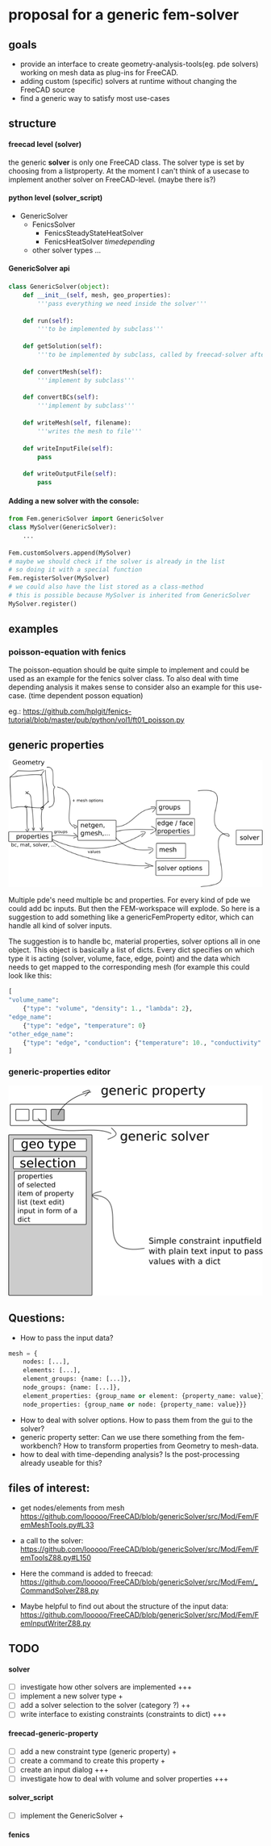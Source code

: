 # proposal for a generic fem-solver

## goals

- provide an interface to create geometry-analysis-tools(eg. pde solvers) working on mesh data as plug-ins for FreeCAD.
- adding custom (specific) solvers at runtime without changing the FreeCAD source
- find a generic way to satisfy most use-cases

## structure

#### freecad level (__solver__)
the generic __solver__ is only one FreeCAD class. The solver type is set by choosing from a listproperty. At the moment I can't think of a usecase to implement another solver on FreeCAD-level. (maybe there is?)

#### python level (__solver_script__)
- GenericSolver
  - FenicsSolver
    - FenicsSteadyStateHeatSolver
    - FenicsHeatSolver *timedepending*
  - other solver types ...


#### GenericSolver api

```python
class GenericSolver(object):
    def __init__(self, mesh, geo_properties):
        '''pass everything we need inside the solver'''

    def run(self):
        '''to be implemented by subclass'''

    def getSolution(self):
        '''to be implemented by subclass, called by freecad-solver after computation'''

    def convertMesh(self):
        '''implement by subclass'''

    def convertBCs(self):
        '''implement by subclass'''

    def writeMesh(self, filename):
        '''writes the mesh to file'''

    def writeInputFile(self):
        pass

    def writeOutputFile(self):
        pass
```

#### Adding a new solver with the console:

```python
from Fem.genericSolver import GenericSolver
class MySolver(GenericSolver):
    ...

Fem.customSolvers.append(MySolver)
# maybe we should check if the solver is already in the list
# so doing it with a special function
Fem.registerSolver(MySolver)
# we could also have the list stored as a class-method
# this is possible because MySolver is inherited from GenericSolver
MySolver.register()

```

## examples

### poisson-equation with fenics

The poisson-equation should be quite simple to implement and could be used as an example for the fenics solver class. To also deal with time depending analysis it makes sense to consider also an example for this use-case. (time dependent posson equation)

eg.: https://github.com/hplgit/fenics-tutorial/blob/master/pub/python/vol1/ft01_poisson.py


## generic properties

![generic_solver](./generic_properties_structure.png)

Multiple pde's need multiple bc and properties. For every kind of pde we could add bc inputs. But then the FEM-workspace will explode. So here is a suggestion to add something like a genericFemProperty editor, which can handle all kind of solver inputs.

The suggestion is to handle bc, material properties, solver options all in one object. This object is basically a list of dicts. Every dict specifies on which type it is acting (solver, volume, face, edge, point) and the data which needs to get mapped to the corresponding mesh (for example this could look like this:
  ```python
  [
  "volume_name":
      {"type": "volume", "density": 1., "lambda": 2},
  "edge_name":
      {"type": "edge", "temperature": 0}
  "other_edge_name":
      {"type": "edge", "conduction": {"temperature": 10., "conductivity": 1.}}
  ]
  ```

### generic-properties editor

![gui-suggestion](./generic_properties.png)


## Questions:

- How to pass the input data?
```python
mesh = {
    nodes: [...],
    elements: [...],
    element_groups: {name: [...]},
    node_groups: {name: [...]},
    element_properties: {group_name or element: {property_name: value}},
    node_properties: {group_name or node: {property_name: value}}}
```
- How to deal with solver options. How to pass them from the gui to the solver?
- generic property setter: Can we use there something from the fem-workbench? How to transform properties from Geometry to mesh-data.
- how to deal with time-depending analysis? Is the post-processing already useable for this?


## files of interest:

- get nodes/elements from mesh
https://github.com/looooo/FreeCAD/blob/genericSolver/src/Mod/Fem/FemMeshTools.py#L33

- a call to the solver:
https://github.com/looooo/FreeCAD/blob/genericSolver/src/Mod/Fem/FemToolsZ88.py#L150

- Here the command is added to freecad:
https://github.com/looooo/FreeCAD/blob/genericSolver/src/Mod/Fem/_CommandSolverZ88.py

- Maybe helpful to find out about the structure of the input data:
https://github.com/looooo/FreeCAD/blob/genericSolver/src/Mod/Fem/FemInputWriterZ88.py


## TODO

#### __solver__
- [ ] investigate how other solvers are implemented +++
- [ ] implement a new solver type +
- [ ] add a solver selection to the solver (category ?) ++
- [ ] write interface to existing constraints (constraints to dict) +++

#### freecad-generic-property
- [ ] add a new constraint type (generic property) +
- [ ] create a command to create this property +
- [ ] create an input dialog +++
- [ ] investigate how to deal with volume and solver properties +++

#### __solver_script__
- [ ] implement the GenericSolver +

#### fenics
